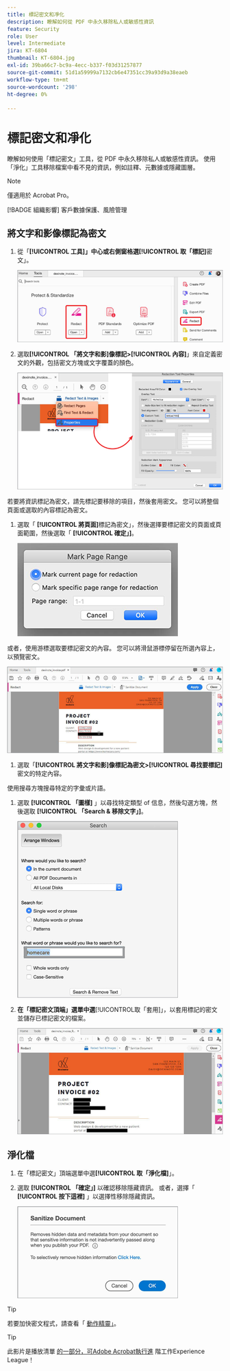 ```yaml
---
title: 標記密文和凈化
description: 瞭解如何從 PDF 中永久移除私人或敏感性資訊
feature: Security
role: User
level: Intermediate
jira: KT-6804
thumbnail: KT-6804.jpg
exl-id: 39ba66c7-bc9a-4ecc-b337-f03d31257877
source-git-commit: 51d1a59999a7132cb6e47351cc39a93d9a38eaeb
workflow-type: tm+mt
source-wordcount: '298'
ht-degree: 0%

---
```


# 標記密文和凈化

瞭解如何使用「標記密文」工具，從 PDF 中永久移除私人或敏感性資訊。 使用「淨化」工具移除檔案中看不見的資訊，例如註釋、元數據或隱藏圖層。

>[!NOTE]
>
>僅適用於 Acrobat Pro。

[!BADGE 組織影響]
客戶數據保護、風險管理

## 將文字和影像標記為密文

1. 從「**[!UICONTROL 工具]」中心或右側窗格選[!UICONTROL 取「標記]**&#x200B;密文」。

   ![標記密文步驟 1](../assets/Redact_1.png)

1. 選取&#x200B;**[!UICONTROL 「將文字和影]**&#x200B;**像標記>**&#x200B;**[!UICONTROL 內容]**」來自定義密文的外觀，包括密文方塊或文字覆蓋的顏色。

   ![標記密文步驟 2](../assets/Redact_2.png)

若要將資訊標記為密文，請先標記要移除的項目，然後套用密文。 您可以將整個頁面或選取的內容標記為密文。

1. 選取「 **[!UICONTROL 將頁面]**&#x200B;標記為密文」，然後選擇要標記密文的頁面或頁面範圍，然後選取「 **[!UICONTROL 確定」]**。

   ![標記密文步驟 4](../assets/Redact_3.png)

或者，使用游標選取要標記密文的內容。 您可以將滑鼠游標停留在所選內容上，以預覽密文。

   ![將步驟 5a 標記為密文](../assets/Redact_4.png)

1. 選取「**[!UICONTROL 將文字和影]**&#x200B;**像標記為密文>**&#x200B;**[!UICONTROL 尋找要標記]**&#x200B;密文的特定內容。

使用搜尋方塊搜尋特定的字彙或片語。

1. 選取 **[!UICONTROL 「圖樣]** 」以尋找特定類型 of 信息，然後勾選方塊，然後選取 **[!UICONTROL 「Search &amp; 移除文字」]**。

   ![將步驟 5b 標記為密文](../assets/Redact_5.png)

1. **在「標記密文頂端」選單中選**&#x200B;[!UICONTROL &#x200B;取「套用]」，以套用標記的密文並儲存已標記密文的檔案。

   ![標記密文步驟 6](../assets/Redact_6.png)

## 淨化檔

1. 在「標記密文」頂端選單中選&#x200B;**[!UICONTROL 取「淨化檔]**」。

1. 選取 **[!UICONTROL 「確定」]** 以確認移除隱藏資訊。 或者，選擇「 **[!UICONTROL 按下這裡]** 」以選擇性移除隱藏資訊。

   ![淨化步驟 2](../assets/Redact_7.png)

>[!TIP]
>
>若要加快密文程式，請查看「 [動作精靈」](../advanced-tasks/action.md)。

>[!TIP]
>
>此影片是播放清單 [的一部分，可Adobe Acrobat執行進](https://experienceleague.adobe.com/en/playlists/acrobat-peform-advanced-tasks) 階工作Experience League！
